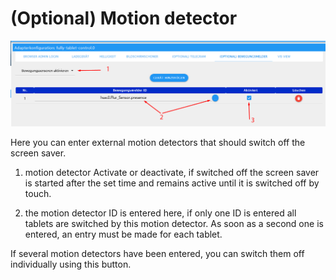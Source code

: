 # (Optional) Motion detector

![motion](../../../.vuepress/public/images/media/Fully-Tablet-Control/motion.png)

Here you can enter external motion detectors that should switch off the screen saver.

1. motion detector Activate or deactivate, if switched off the screen saver is started after the set time and remains active until it is switched off by touch.

2. the motion detector ID is entered here, if only one ID is entered all tablets are switched by this motion detector. As soon as a second one is entered, an entry must be made for each tablet.

If several motion detectors have been entered, you can switch them off individually using this button.
